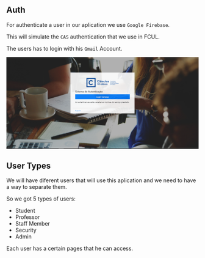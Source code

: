 ## Auth

For authenticate a user in our aplication we use ```Google Firebase```.

This will simulate the ```CAS``` authentication that we use in FCUL.

The users has to login with his ```Gmail``` Account.

![admin image](./login.PNG)


## User Types

We will have diferent users that will use this aplication and we need to have a way to separate them. 

So we got 5 types of users:

- Student
- Professor
- ​Staff Member
- Security
- Admin

Each user has a certain pages that he can access.